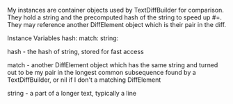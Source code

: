 My instances are container objects used by TextDiffBuilder for comparison. They hold a string and the precomputed hash of the string to speed up #=. They may reference another DiffElement object which is their pair in the diff.Instance Variables	hash:		<Integer>	match:		<DiffElement>	string:		<String>hash	- the hash of string, stored for fast accessmatch	- another DiffElement object which has the same string and turned out to be my pair in the longest common subsequence found by a TextDiffBuilder, or nil if I don't a matching DiffElementstring	- a part of a longer text, typically a line